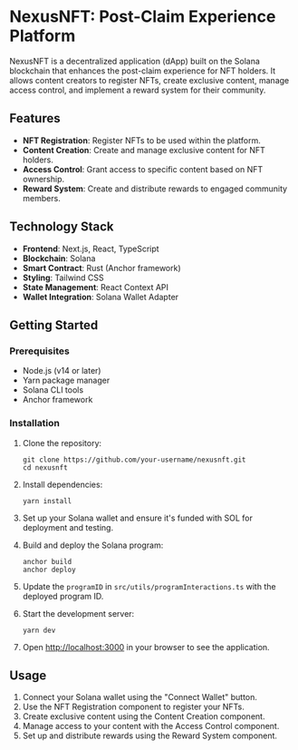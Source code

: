 # NexusNFT: Post-Claim Experience Platform

NexusNFT is a decentralized application (dApp) built on the Solana blockchain that enhances the post-claim experience for NFT holders. It allows content creators to register NFTs, create exclusive content, manage access control, and implement a reward system for their community.

## Features

- **NFT Registration**: Register NFTs to be used within the platform.
- **Content Creation**: Create and manage exclusive content for NFT holders.
- **Access Control**: Grant access to specific content based on NFT ownership.
- **Reward System**: Create and distribute rewards to engaged community members.

## Technology Stack

- **Frontend**: Next.js, React, TypeScript
- **Blockchain**: Solana
- **Smart Contract**: Rust (Anchor framework)
- **Styling**: Tailwind CSS
- **State Management**: React Context API
- **Wallet Integration**: Solana Wallet Adapter

## Getting Started

### Prerequisites

- Node.js (v14 or later)
- Yarn package manager
- Solana CLI tools
- Anchor framework

### Installation

1. Clone the repository:
   ```
   git clone https://github.com/your-username/nexusnft.git
   cd nexusnft
   ```

2. Install dependencies:
   ```
   yarn install
   ```

3. Set up your Solana wallet and ensure it's funded with SOL for deployment and testing.

4. Build and deploy the Solana program:
   ```
   anchor build
   anchor deploy
   ```

5. Update the `programID` in `src/utils/programInteractions.ts` with the deployed program ID.

6. Start the development server:
   ```
   yarn dev
   ```

7. Open [http://localhost:3000](http://localhost:3000) in your browser to see the application.

## Usage

1. Connect your Solana wallet using the "Connect Wallet" button.
2. Use the NFT Registration component to register your NFTs.
3. Create exclusive content using the Content Creation component.
4. Manage access to your content with the Access Control component.
5. Set up and distribute rewards using the Reward System component.
